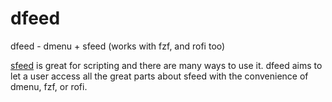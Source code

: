 # dfeed
dfeed - dmenu + sfeed (works with fzf, and rofi too)

[sfeed](https://codemadness.org/git/sfeed/file/README.html) is great  for
scripting and there are many ways to use it.  dfeed aims to let a user access
all the great parts about sfeed with the convenience of  dmenu, fzf, or rofi.
